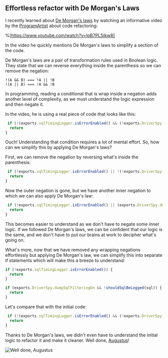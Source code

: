 ## Effortless refactor with De Morgan's Laws

I recently learned about [De Morgan's laws](https://en.wikipedia.org/wiki/De_Morgan%27s_laws) by watching an informative video by the [ProgramArtist](https://www.youtube.com/channel/UCgs-54tlVBF80MMD9_YqBng) about   code refactoring:

%[https://www.youtube.com/watch?v=lpB7PLSikw8]

In the video he quickly mentions De Morgan's laws to simplify a section of the code.

De Morgan's laws are a pair of transformation rules used in Boolean logic. They state that we can reverse everything inside the parenthesis so we can remove the negation:

```
!(A && B) === !A || !B
!(A || B) === !A && !B
``` 

In programming, reading a conditional that is wrap inside a negation adds another level of complexity, as we must understand the logic expression and then negate it.

In the video, he is using a real piece of code that looks like this:

```js
 if (!(exports.sqlTimingLogger.isErrorEnabled() && (!exports.DriverSpy.dumpSqlFilteringOn || shouldSqlBeLogged(sql)))) {
  return
}
```

Ouch! Understanding that condition requires a lot of mental effort. So, how can we simplify this by applying De Morgan's laws?

First, we can remove the negation by reversing what's inside the parenthesis:

```js
 if (!exports.sqlTimingLogger.isErrorEnabled() || !(!exports.DriverSpy.dumpSqlFilteringOn || shouldSqlBeLogged(sql))) {
  return
}
```

Now the outer negation is gone, but we have another inner negation to which we can also apply De Morgan's law:

```js
 if (!exports.sqlTimingLogger.isErrorEnabled() || (exports.DriverSpy.dumpSqlFilteringOn && !shouldSqlBeLogged(sql))) {
  return
}
```

This becomes easier to understand as we don't have to negate some inner logic. If we followed De Morgan's laws, we can be confident that our logic is the same, and we don't have to put our brains at work to decipher what's going on.

What's more, now that we have removed any wrapping negations effortlessly but applying De Morgan's law, we can simplify this into separate if statements which will make this a breeze to understand:

```js
if (!exports.sqlTimingLogger.isErrorEnabled()) {
  return
}

if (exports.DriverSpy.dumpSqlFilteringOn && !shouldSqlBeLogged(sql)) {
  return
}
```

Let's compare that with the initial code:

```js
 if (!(exports.sqlTimingLogger.isErrorEnabled() && (!exports.DriverSpy.dumpSqlFilteringOn || shouldSqlBeLogged(sql)))) {
  return
}
```

Thanks to De Morgan's laws, we didn't even have to understand the initial logic to refactor it and make it cleaner. Well done, [Augustus](https://en.wikipedia.org/wiki/Augustus_De_Morgan)!


![Well done, Augustus](https://cdn.hashnode.com/res/hashnode/image/upload/v1593883445382/0MO0CIjl2.gif)




